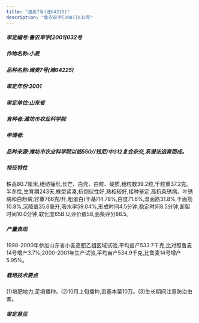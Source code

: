 ```yaml
---
title: "潍麦7号(潍64225)"
description: "鲁农审字[2001]032号"
---
```

##### 审定编号:鲁农审字[2001]032号

##### 作物名称:小麦

##### 品种名称:潍麦7号(潍64225)

##### 审定年份:2001

##### 审定单位:山东省

##### 育种者:潍坊市农业科学院

##### 申请者:

##### 品种来源:潍坊市农业科学院以临550//钱尼/中312复合杂交,系谱法选育而成。

##### 特征特性
株高80.7厘米,穗纺锤形,长芒、白壳、白粒、硬质,穗粒数39.2粒,千粒重37.2克。半冬性,生育期243天,株型紧凑,抗倒伏性好,熟相较好,接种鉴定,高抗条锈病、叶锈病和白粉病;容重766克/升,粗蛋白(干基)14.78%,白度71.6%,湿面筋31.8%,干面筋10.8%,沉降值35.6毫升,吸水率59.04%,形成时间4.5分钟,稳定时间8.5分钟,断裂时间10.0分钟,软化度65B.U,评价值58,面条评分86.5。

##### 产量表现
1998-2000年参加山东省小麦高肥乙组区域试验,平均亩产533.7千克,比对照鲁麦14号增产3.7%;2000-2001年生产试验,平均亩产534.9千克,比鲁麦14号增产5.95%。

##### 栽培技术要点
(1)培肥地力,足墒播种。(2)10月上旬播种,亩基本苗10万。(3)生长期间注意防治虫害。

##### 审定意见

